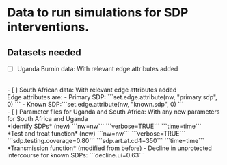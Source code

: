 # Data to run simulations for SDP interventions.

   **Datasets needed** 
   ---------------
  - [ ] Uganda Burnin data: With relevant edge attributes added
<br>     
  - [ ] South African data: With relevant edge attributes added <br>   
        Edge attributes are:      
          - Primary SDP: ```set.edge.attribute(nw, "primary.sdp", 0) ```       
          - Known SDP:```set.edge.attribute(nw, "known.sdp", 0) ```  
<br>       
  - [ ] Parameter files for Uganda and South Africa: With any new parameters for South Africa and Uganda <br>   
          *Identify SDPs* (new)   
           ```nw=nw```   
           ```verbose=TRUE```   
           ```time=time```   
<br>  
          *Test and treat function* (new)   
            ```nw=nw```      
            ```verbose=TRUE```              
            ```sdp.testing.coverage=0.80```      
            ```sdp.art.at.cd4=350```   
            ```time=time```   
<br>  
          *Transmission function* (modified from before)      
             - Decline in unprotected intercourse for known SDPs: ```decline.ui=0.63``` <br>
          

  
       

